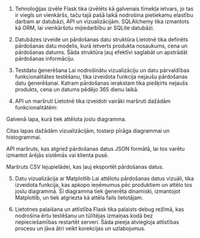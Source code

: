 1. Tehnoloģijas izvēle
Flask tika izvēlēts kā galvenais tīmekļa ietvars, jo tas ir viegls un vienkāršs, taču tajā pašā laikā nodrošina pietiekamu elastību darbam ar datubāzi, API un vizualizācijām. SQLAlchemy tika izmantots kā ORM, lai vienkāršotu mijiedarbību ar SQLite datubāzi.

2. Datubāzes izveide un pārdošanas datu struktūra
Lietotnē tika definēts pārdošanas datu modelis, kurā ietverts produkta nosaukums, cena un pārdošanas datums. Šāda struktūra ļauj efektīvi saglabāt un apstrādāt pārdošanas informāciju.

3. Testdatu ģenerēšana
Lai nodrošinātu vizualizāciju un datu pārvaldības funkcionalitātes testēšanu, tika izveidota funkcija nejaušu pārdošanas datu ģenerēšanai. Katram pārdošanas ierakstam tika piešķirts nejaušs produkts, cena un datums pēdējo 365 dienu laikā.

4. API un maršruti
Lietotnē tika izveidoti vairāki maršruti dažādām funkcionalitātēm:

Galvenā lapa, kurā tiek attēlota joslu diagramma.

Citas lapas dažādām vizualizācijām, tostarp pīrāga diagrammai un histogrammai.

API maršruts, kas atgriež pārdošanas datus JSON formātā, lai tos varētu izmantot ārējās sistēmās vai klienta pusē.

Maršruts CSV lejupielādei, kas ļauj eksportēt pārdošanas datus.

5. Datu vizualizācija ar Matplotlib
Lai attēlotu pārdošanas datus vizuāli, tika izveidota funkcija, kas apkopo ieņēmumus pēc produktiem un attēlo tos joslu diagrammā. Šī diagramma tiek ģenerēta dinamiski, izmantojot Matplotlib, un tiek atgriezta kā attēla fails lietotājam.

6. Lietotnes palaišana un attīstība
Flask tika palaists debug režīmā, kas nodrošina ērtu testēšanu un tūlītējas izmaiņas kodā bez nepieciešamības restartēt serveri. Šāda pieeja atviegloja attīstības procesu un ļāva ātri veikt korekcijas un uzlabojumus.
